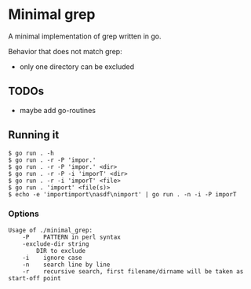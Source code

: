 # Minimal grep

A minimal implementation of grep written in go.

Behavior that does not match grep:
* only one directory can be excluded

## TODOs
* maybe add go-routines

## Running it
    $ go run . -h
    $ go run . -r -P 'impor.'
    $ go run . -r -P 'impor.' <dir>
    $ go run . -r -P -i 'imporT' <dir>
    $ go run . -r -i 'imporT' <file>
    $ go run . 'import' <file(s)>
    $ echo -e 'importimport\nasdf\nimport' | go run . -n -i -P imporT

###  Options
```
Usage of ./minimal_grep:
    -P    PATTERN in perl syntax
    -exclude-dir string
        DIR to exclude
    -i    ignore case
    -n    search line by line
    -r    recursive search, first filename/dirname will be taken as start-off point
```

